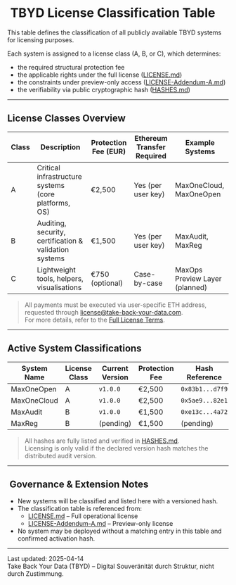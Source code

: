 # ️ TBYD License Classification Table

This table defines the classification of all publicly available TBYD systems for licensing purposes.

Each system is assigned to a license class (A, B, or C), which determines:

  * the required structural protection fee
  * the applicable rights under the full license ([LICENSE.md](./LICENSE.md))
  * the constraints under preview-only access ([LICENSE-Addendum-A.md](./LICENSE-Addendum-A.md))
  * the verifiability via public cryptographic hash ([HASHES.md](./HASHES.md))

* * *

##  License Classes Overview

Class | Description | Protection Fee (EUR) | Ethereum Transfer Required | Example Systems  
----- | ----------- | --------------------- | --------------------------- | ----------------  
A | Critical infrastructure systems (core platforms, OS) | €2,500 | Yes (per user key) | MaxOneCloud, MaxOneOpen  
B | Auditing, security, certification & validation systems | €1,500 | Yes (per user key) | MaxAudit, MaxReg  
C | Lightweight tools, helpers, visualisations | €750 (optional) | Case-by-case | MaxOps Preview Layer (planned)  

> All payments must be executed via user-specific ETH address, requested through [license@take-back-your-data.com](mailto:license@take-back-your-data.com).  
> For more details, refer to the [Full License Terms](./LICENSE.md).

* * *

##  Active System Classifications

System Name | License Class | Current Version | Protection Fee | Hash Reference | Documentation  
----------- | ------------- | --------------- | -------------- | -------------- | --------------  
MaxOneOpen | A | `v1.0.0` | €2,500 | `0x83b1...d7f9` | [Whitepaper](./whitepaper-maxoneopen.md)  
MaxOneCloud | A | `v1.0.0` | €2,500 | `0x5ae9...82e1` | [CTO Summary](./MaxOneOpen_Structural_CTOSummary.md)  
MaxAudit | B | `v1.0.0` | €1,500 | `0xe13c...4a72` | [Tech Strategy](./MaxOneAudit_Technological_Structure_CTO_v3.4.md)  
MaxReg | B | (pending) | €1,500 | (pending) | (pending)

> All hashes are fully listed and verified in [HASHES.md](./HASHES.md).  
> Licensing is only valid if the declared version hash matches the distributed audit version.

* * *

## ️ Governance & Extension Notes

  * New systems will be classified and listed here with a versioned hash.
  * The classification table is referenced from: 
    * [LICENSE.md](./LICENSE.md) – Full operational license
    * [LICENSE-Addendum-A.md](./LICENSE-Addendum-A.md) – Preview-only license
  * No system may be deployed without a matching entry in this table and confirmed activation hash.

* * *

Last updated: 2025-04-14  
Take Back Your Data (TBYD) – Digital Souveränität durch Struktur, nicht durch Zustimmung.

